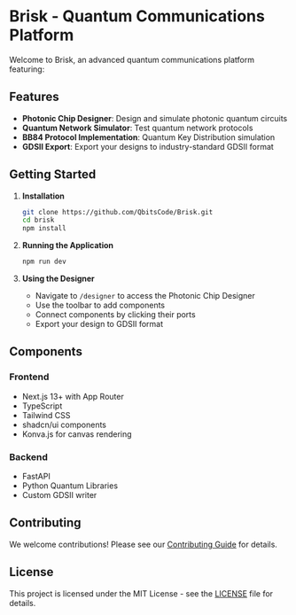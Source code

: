# Brisk - Quantum Communications Platform

Welcome to Brisk, an advanced quantum communications platform featuring:

## Features

- **Photonic Chip Designer**: Design and simulate photonic quantum circuits
- **Quantum Network Simulator**: Test quantum network protocols
- **BB84 Protocol Implementation**: Quantum Key Distribution simulation
- **GDSII Export**: Export your designs to industry-standard GDSII format

## Getting Started

1. **Installation**
   ```bash
   git clone https://github.com/QbitsCode/Brisk.git
   cd brisk
   npm install
   ```

2. **Running the Application**
   ```bash
   npm run dev
   ```

3. **Using the Designer**
   - Navigate to `/designer` to access the Photonic Chip Designer
   - Use the toolbar to add components
   - Connect components by clicking their ports
   - Export your design to GDSII format

## Components

### Frontend
- Next.js 13+ with App Router
- TypeScript
- Tailwind CSS
- shadcn/ui components
- Konva.js for canvas rendering

### Backend
- FastAPI
- Python Quantum Libraries
- Custom GDSII writer

## Contributing

We welcome contributions! Please see our [Contributing Guide](CONTRIBUTING.md) for details.

## License

This project is licensed under the MIT License - see the [LICENSE](LICENSE) file for details.
